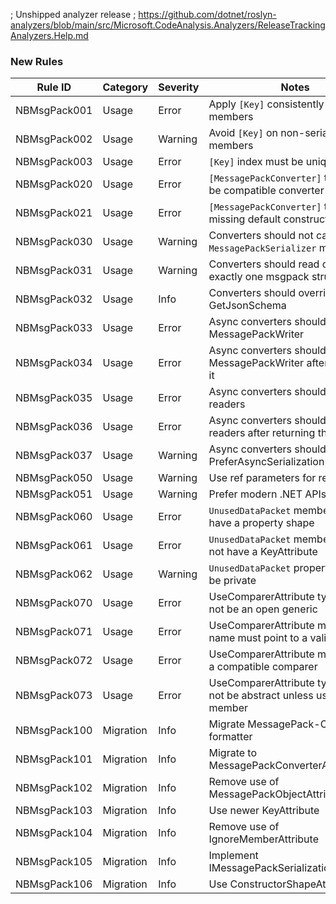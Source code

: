 ﻿; Unshipped analyzer release
; https://github.com/dotnet/roslyn-analyzers/blob/main/src/Microsoft.CodeAnalysis.Analyzers/ReleaseTrackingAnalyzers.Help.md

### New Rules

Rule ID | Category | Severity | Notes
--------|----------|----------|-------
NBMsgPack001 | Usage | Error | Apply `[Key]` consistently across members
NBMsgPack002 | Usage | Warning | Avoid `[Key]` on non-serialized members
NBMsgPack003 | Usage | Error | `[Key]` index must be unique
NBMsgPack020 | Usage | Error | `[MessagePackConverter]` type must be compatible converter
NBMsgPack021 | Usage | Error | `[MessagePackConverter]` type missing default constructor
NBMsgPack030 | Usage | Warning | Converters should not call top-level `MessagePackSerializer` methods
NBMsgPack031 | Usage | Warning | Converters should read or write exactly one msgpack structure
NBMsgPack032 | Usage | Info | Converters should override GetJsonSchema
NBMsgPack033 | Usage | Error | Async converters should return the MessagePackWriter
NBMsgPack034 | Usage | Error | Async converters should not reuse MessagePackWriter after returning it
NBMsgPack035 | Usage | Error | Async converters should return readers
NBMsgPack036 | Usage | Error | Async converters should not reuse readers after returning them
NBMsgPack037 | Usage | Warning | Async converters should override PreferAsyncSerialization
NBMsgPack050 | Usage | Warning | Use ref parameters for ref structs
NBMsgPack051 | Usage | Warning | Prefer modern .NET APIs
NBMsgPack060 | Usage | Error | `UnusedDataPacket` member should have a property shape
NBMsgPack061 | Usage | Error | `UnusedDataPacket` member should not have a KeyAttribute
NBMsgPack062 | Usage | Warning | `UnusedDataPacket` properties should be private
NBMsgPack070 | Usage | Error | UseComparerAttribute type must not be an open generic
NBMsgPack071 | Usage | Error | UseComparerAttribute member name must point to a valid property
NBMsgPack072 | Usage | Error | UseComparerAttribute must specify a compatible comparer
NBMsgPack073 | Usage | Error | UseComparerAttribute type must not be abstract unless using static member
NBMsgPack100 | Migration | Info | Migrate MessagePack-CSharp formatter
NBMsgPack101 | Migration | Info | Migrate to MessagePackConverterAttribute
NBMsgPack102 | Migration | Info | Remove use of MessagePackObjectAttribute
NBMsgPack103 | Migration | Info | Use newer KeyAttribute
NBMsgPack104 | Migration | Info | Remove use of IgnoreMemberAttribute
NBMsgPack105 | Migration | Info | Implement IMessagePackSerializationCallbacks
NBMsgPack106 | Migration | Info | Use ConstructorShapeAttribute
